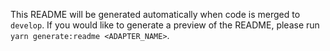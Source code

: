 This README will be generated automatically when code is merged to `develop`. If you would like to generate a preview of the README, please run `yarn generate:readme <ADAPTER_NAME>`.
